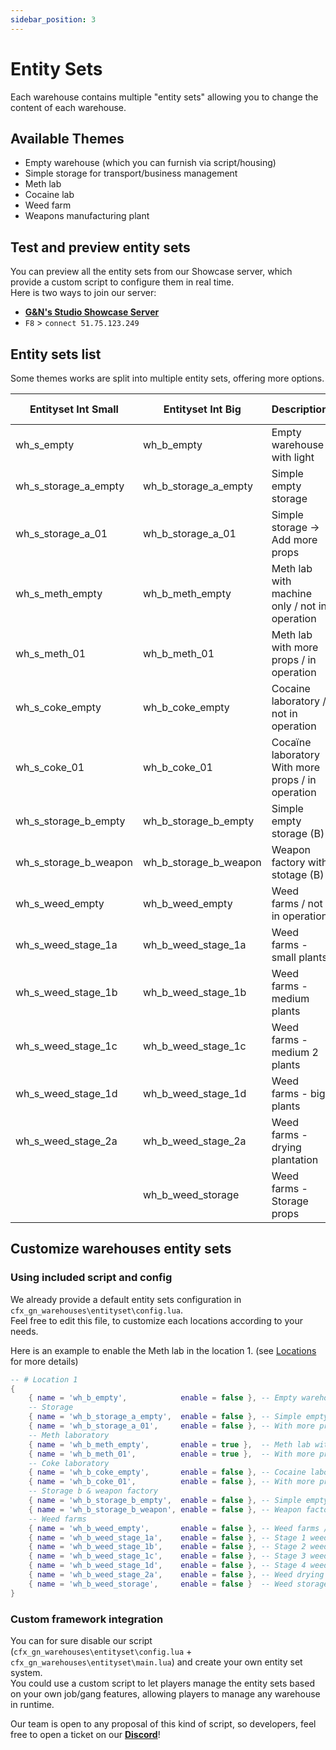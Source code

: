 ```yaml
---
sidebar_position: 3
---
```


# Entity Sets

Each warehouse contains multiple "entity sets" allowing you to change the content of each warehouse.

## Available Themes

- Empty warehouse (which you can furnish via script/housing)
- Simple storage for transport/business management
- Meth lab
- Cocaine lab
- Weed farm
- Weapons manufacturing plant

## Test and preview entity sets

You can preview all the entity sets from our Showcase server, which provide a custom script to configure them in real time.<br/>
Here is two ways to join our server:

- [**G&N's Studio Showcase Server**](https://cfx.re/join/lpa6k4)
- `F8` > `connect 51.75.123.249`

## Entity sets list

Some themes works are split into multiple entity sets, offering more options.

| Entityset Int Small   | Entityset Int Big     | Description                                       | Works alone |
| --------------------- | --------------------- | ------------------------------------------------- | ----------- |
| wh_s_empty            | wh_b_empty            | Empty warehouse with light                        | ✅          |
| wh_s_storage_a_empty  | wh_b_storage_a_empty  | Simple empty storage                              | ✅          |
| wh_s_storage_a_01     | wh_b_storage_a_01     | Simple storage -> Add more props                  | ❌          |
| wh_s_meth_empty       | wh_b_meth_empty       | Meth lab with machine only / not in operation     | ✅          |
| wh_s_meth_01          | wh_b_meth_01          | Meth lab with more props / in operation           | ❌          |
| wh_s_coke_empty       | wh_b_coke_empty       | Cocaine laboratory / not in operation             | ✅          |
| wh_s_coke_01          | wh_b_coke_01          | Cocaïne laboratory With more props / in operation | ❌          |
| wh_s_storage_b_empty  | wh_b_storage_b_empty  | Simple empty storage (B)                          | ✅          |
| wh_s_storage_b_weapon | wh_b_storage_b_weapon | Weapon factory with stotage (B)                   | ❌          |
| wh_s_weed_empty       | wh_b_weed_empty       | Weed farms / not in operation                     | ✅          |
| wh_s_weed_stage_1a    | wh_b_weed_stage_1a    | Weed farms - small plants                         | ❌          |
| wh_s_weed_stage_1b    | wh_b_weed_stage_1b    | Weed farms - medium plants                        | ❌          |
| wh_s_weed_stage_1c    | wh_b_weed_stage_1c    | Weed farms - medium 2 plants                      | ❌          |
| wh_s_weed_stage_1d    | wh_b_weed_stage_1d    | Weed farms - big plants                           | ❌          |
| wh_s_weed_stage_2a    | wh_b_weed_stage_2a    | Weed farms - drying plantation                    | ❌          |
|                       | wh_b_weed_storage     | Weed farms - Storage props                        | ❌          |

## Customize warehouses entity sets

### Using included script and config

We already provide a default entity sets configuration in `cfx_gn_warehouses\entityset\config.lua`.<br/>
Feel free to edit this file, to customize each locations according to your needs.

Here is an example to enable the Meth lab in the location 1. (see [Locations](/docs/Maps/Warehouses/Locations) for more details)

```lua
-- # Location 1
{
    { name = 'wh_b_empty',            enable = false }, -- Empty warehouse with light
    -- Storage
    { name = 'wh_b_storage_a_empty',  enable = false }, -- Simple empty storage
    { name = 'wh_b_storage_a_01',     enable = false }, -- With more props
    -- Meth laboratory
    { name = 'wh_b_meth_empty',       enable = true },  -- Meth lab with machine only / not in operation
    { name = 'wh_b_meth_01',          enable = true },  -- With more props / in operation
    -- Coke laboratory
    { name = 'wh_b_coke_empty',       enable = false }, -- Cocaine laboratory / not in operation
    { name = 'wh_b_coke_01',          enable = false }, -- With more props / in operation
    -- Storage b & weapon factory
    { name = 'wh_b_storage_b_empty',  enable = false }, -- Simple empty storage (B)
    { name = 'wh_b_storage_b_weapon', enable = false }, -- Weapon factory with stotage (B)
    -- Weed farms
    { name = 'wh_b_weed_empty',       enable = false }, -- Weed farms / not in operation
    { name = 'wh_b_weed_stage_1a',    enable = false }, -- Stage 1 weed plant
    { name = 'wh_b_weed_stage_1b',    enable = false }, -- Stage 2 weed plant
    { name = 'wh_b_weed_stage_1c',    enable = false }, -- Stage 3 weed plant
    { name = 'wh_b_weed_stage_1d',    enable = false }, -- Stage 4 weed plant
    { name = 'wh_b_weed_stage_2a',    enable = false }, -- Weed drying
    { name = 'wh_b_weed_storage',     enable = false }  -- Weed storage
}
```

### Custom framework integration

You can for sure disable our script (`cfx_gn_warehouses\entityset\config.lua` + `cfx_gn_warehouses\entityset\main.lua`) and create your own entity set system.<br/>
You could use a custom script to let players manage the entity sets based on your own job/gang features, allowing players to manage any warehouse in runtime.

Our team is open to any proposal of this kind of script, so developers, feel free to open a ticket on our [**Discord**](https://discord.com/invite/gnstudio)!
